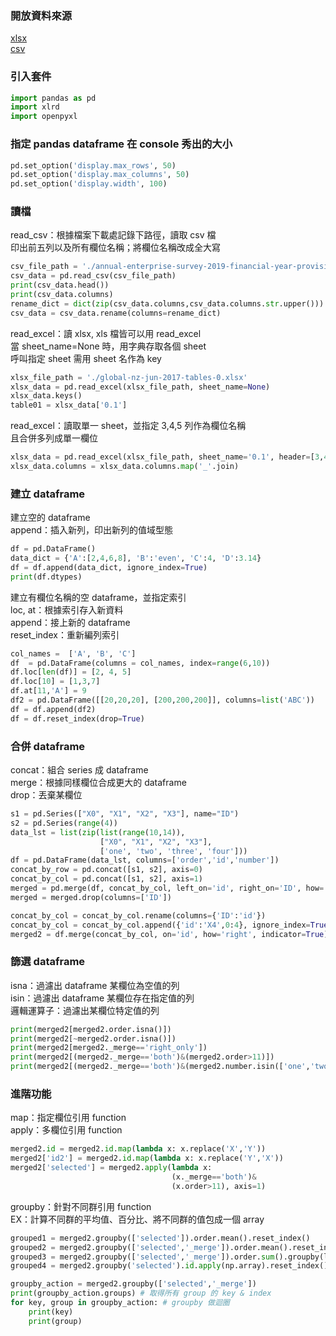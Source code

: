 ### 開放資料來源
[xlsx](https://www.stats.govt.nz/assets/Reports/Global-New-Zealand/Global-New-Zealand-year-ended-June-2017/global-nz-jun-2017-tables-0.xlsx)  
[csv](https://www.stats.govt.nz/assets/Uploads/Annual-enterprise-survey/Annual-enterprise-survey-2019-financial-year-provisional/Download-data/annual-enterprise-survey-2019-financial-year-provisional-csv.csv)
### 引入套件
```python
import pandas as pd
import xlrd 
import openpyxl
```
### 指定 pandas dataframe 在 console 秀出的大小
```python
pd.set_option('display.max_rows', 50)
pd.set_option('display.max_columns', 50)
pd.set_option('display.width', 100)
```
### 讀檔
read_csv：根據檔案下載處記錄下路徑，讀取 csv 檔  
印出前五列以及所有欄位名稱；將欄位名稱改成全大寫  
```python
csv_file_path = './annual-enterprise-survey-2019-financial-year-provisional-csv.csv'
csv_data = pd.read_csv(csv_file_path)
print(csv_data.head())
print(csv_data.columns)
rename_dict = dict(zip(csv_data.columns,csv_data.columns.str.upper()))
csv_data = csv_data.rename(columns=rename_dict)
```
read_excel：讀 xlsx, xls 檔皆可以用  read_excel  
當 sheet_name=None 時，用字典存取各個 sheet  
呼叫指定 sheet 需用 sheet 名作為 key  
```python
xlsx_file_path = './global-nz-jun-2017-tables-0.xlsx'
xlsx_data = pd.read_excel(xlsx_file_path, sheet_name=None)
xlsx_data.keys()
table01 = xlsx_data['0.1']
```
read_excel：讀取單一 sheet，並指定 3,4,5 列作為欄位名稱  
且合併多列成單一欄位  
```python
xlsx_data = pd.read_excel(xlsx_file_path, sheet_name='0.1', header=[3,4,5])
xlsx_data.columns = xlsx_data.columns.map('_'.join)
```
### 建立 dataframe
建立空的 dataframe  
append：插入新列，印出新列的值域型態  
```python
df = pd.DataFrame()
data_dict = {'A':[2,4,6,8], 'B':'even', 'C':4, 'D':3.14}
df = df.append(data_dict, ignore_index=True)
print(df.dtypes)
```
建立有欄位名稱的空 dataframe，並指定索引  
loc, at：根據索引存入新資料  
append：接上新的 dataframe  
reset_index：重新編列索引  
```python
col_names =  ['A', 'B', 'C']
df  = pd.DataFrame(columns = col_names, index=range(6,10))
df.loc[len(df)] = [2, 4, 5]
df.loc[10] = [1,3,7]
df.at[11,'A'] = 9
df2 = pd.DataFrame([[20,20,20], [200,200,200]], columns=list('ABC'))
df = df.append(df2)
df = df.reset_index(drop=True)
```
### 合併 dataframe
concat：組合 series 成  dataframe  
merge：根據同樣欄位合成更大的 dataframe  
drop：丟棄某欄位  
```python
s1 = pd.Series(["X0", "X1", "X2", "X3"], name="ID")
s2 = pd.Series(range(4))
data_lst = list(zip(list(range(10,14)),
                    ["X0", "X1", "X2", "X3"],
                    ['one', 'two', 'three', 'four']))
df = pd.DataFrame(data_lst, columns=['order','id','number'])
concat_by_row = pd.concat([s1, s2], axis=0)
concat_by_col = pd.concat([s1, s2], axis=1)
merged = pd.merge(df, concat_by_col, left_on='id', right_on='ID', how='left')
merged = merged.drop(columns=['ID'])

concat_by_col = concat_by_col.rename(columns={'ID':'id'})
concat_by_col = concat_by_col.append({'id':'X4',0:4}, ignore_index=True)
merged2 = df.merge(concat_by_col, on='id', how='right', indicator=True)
```
### 篩選 dataframe
isna：過濾出 dataframe 某欄位為空值的列  
isin：過濾出 dataframe 某欄位存在指定值的列  
邏輯運算子：過濾出某欄位特定值的列  
```python
print(merged2[merged2.order.isna()])
print(merged2[~merged2.order.isna()])
print(merged2[merged2._merge=='right_only'])
print(merged2[(merged2._merge=='both')&(merged2.order>11)])
print(merged2[(merged2._merge=='both')&(merged2.number.isin(['one','two']))])
```
### 進階功能
map：指定欄位引用 function  
apply：多欄位引用 function  
```python
merged2.id = merged2.id.map(lambda x: x.replace('X','Y'))
merged2['id2'] = merged2.id.map(lambda x: x.replace('Y','X'))
merged2['selected'] = merged2.apply(lambda x:
                                    (x._merge=='both')&
                                    (x.order>11), axis=1)
```
groupby：針對不同群引用 function  
EX：計算不同群的平均值、百分比、將不同群的值包成一個 array  
```python
grouped1 = merged2.groupby(['selected']).order.mean().reset_index()
grouped2 = merged2.groupby(['selected','_merge']).order.mean().reset_index()
grouped3 = merged2.groupby(['selected','_merge']).order.sum().groupby(level=[1]).apply(lambda x:x/x.sum()).reset_index()
grouped4 = merged2.groupby('selected').id.apply(np.array).reset_index()

groupby_action = merged2.groupby(['selected','_merge'])
print(groupby_action.groups) # 取得所有 group 的 key & index
for key, group in groupby_action: # groupby 做迴圈
    print(key)
    print(group)
```
